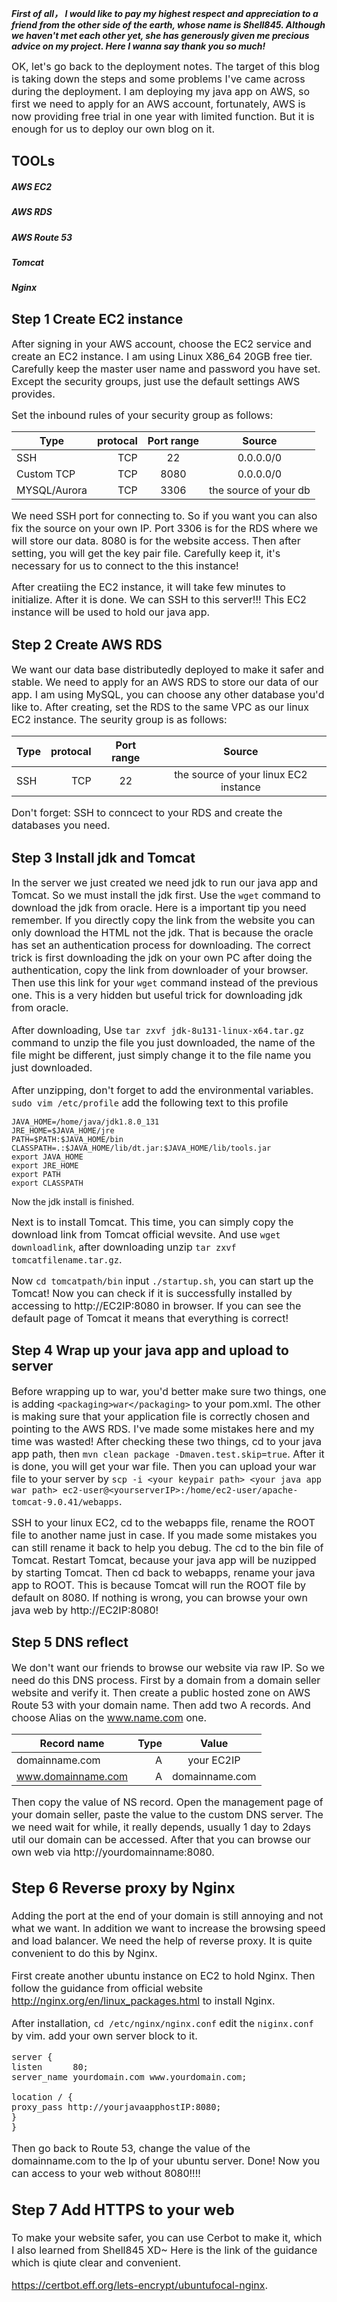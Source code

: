 ***First of all， I would like to pay my highest respect and appreciation to a friend from the other side of the earth,  whose name is Shell845.  Although we haven't met each other yet,  she has generously given me precious advice on my project.   Here I wanna say thank you so much!***

<font size=3>OK, let's go back to the deployment notes. The target of this blog is taking down the steps and some problems I've came across during the deployment. I am deploying my java app on AWS, so first we need to apply for an AWS account, fortunately, AWS is now providing free trial in one year with limited function. But it is enough for us to deploy our own blog on it.</font>

## TOOLs
##### AWS EC2
##### AWS RDS
##### AWS Route 53
##### Tomcat
##### Nginx

## Step 1 Create EC2 instance
<font size=3>After signing in your AWS account, choose the EC2 service and create an EC2 instance. I am using Linux X86_64 20GB free tier. Carefully keep the master user name and password you have set. Except the security groups, just use the default settings AWS provides.

Set the inbound rules of your security group as follows:</font>

| Type        | protocal   |  Port range  |Source |
| --------   | -----:  | :----:  |:----:  |
| SSH      | TCP   |  22   |0.0.0.0/0|
| Custom TCP|  TCP  |   8080  |0.0.0.0/0|
| MYSQL/Aurora|   TCP    | 3306 |the source of your db|

<font size=3>We need SSH port for connecting to. So if you want you can also fix the source on your own IP.
Port 3306 is for the RDS where we will store our data.
8080 is for the website access.
Then after setting, you will get the key pair file. Carefully keep it, it's necessary for us to connect to the this instance!

After creatiing the EC2 instance, it will take few minutes to initialize. After it is done. We can SSH to this server!!! This EC2 instance will be used to hold our java app.</font>

## Step 2 Create AWS RDS
<font size=3>We want our data base distributedly deployed to make it safer and stable. We need to apply for an AWS RDS to store our data of our app. I am using MySQL, you can choose any other database you'd like to. After creating, set the RDS to the same VPC as our linux EC2 instance. The seurity group is as follows:</font>

| Type        | protocal   |  Port range  |Source |
| --------   | -----:  | :----:  |:----:  |
| SSH      | TCP   |  22   |the source of your linux EC2 instance|

<font size=3>Don't forget:  SSH to conncect to your RDS and create the databases you need.</font>

## Step 3 Install jdk and Tomcat
<font size=3>In the server we just created we need jdk to run our java app and Tomcat. So we must install the jdk first.
Use the ` wget ` command to download the jdk from oracle. Here is a important tip you need remember. If you directly copy the link from the website you can only download the HTML not the jdk. That is because the oracle has set an authentication process for downloading. The correct trick is first downloading the jdk on your own PC after doing the authentication, copy the link from downloader of your browser. Then use this link for your `wget` command instead of the previous one. This is a very hidden but useful trick for downloading jdk from oracle.

After downloading, Use `tar zxvf jdk-8u131-linux-x64.tar.gz` command to unzip the file you just downloaded, the name of the file might be different, just simply change it to the file name you just downloaded.

After unzipping, don't forget to  add the environmental variables. `sudo vim /etc/profile` add the following text to this profile</font>

	JAVA_HOME=/home/java/jdk1.8.0_131
	JRE_HOME=$JAVA_HOME/jre
	PATH=$PATH:$JAVA_HOME/bin
	CLASSPATH=.:$JAVA_HOME/lib/dt.jar:$JAVA_HOME/lib/tools.jar
	export JAVA_HOME
	export JRE_HOME
	export PATH
	export CLASSPATH
Now the jdk install is finished.

<font size=3>Next is to install Tomcat. This time, you can simply copy the download link from Tomcat official wevsite. And use `wget downloadlink`, after downloading unzip `tar zxvf tomcatfilename.tar.gz`.

Now `cd tomcatpath/bin` input `./startup.sh`, you can start up the Tomcat! Now you can check if it is successfully installed by accessing to http://EC2IP:8080 in browser. If you can see the default page of Tomcat it means that everything is correct!</font>

## Step 4 Wrap up your java app and upload to server
<font size=3>Before wrapping up to war, you'd better make sure two things, one is adding `<packaging>war</packaging>` to your pom.xml. The other is making sure that your application file is correctly chosen and pointing to the AWS RDS. I've made some mistakes here and my time was wasted!
After checking these two things, cd to your java app path, then `mvn clean package -Dmaven.test.skip=true`. After it is done, you will get your war file. Then you can upload your war file to your server by `scp -i <your keypair path> <your java app war path> ec2-user@<yourserverIP>:/home/ec2-user/apache-tomcat-9.0.41/webapps`.

SSH to your linux EC2, cd to the webapps file, rename the ROOT file to another name just in case. If you made some mistakes you can still rename it back to help you debug. The cd to the bin file of Tomcat. Restart Tomcat, because your java app will be nuzipped by starting Tomcat. Then cd back to webapps, rename your java app to ROOT. This is because Tomcat will run the ROOT file by default on 8080. If nothing is wrong, you can browse your own java web by http://EC2IP:8080!</font>

## Step 5 DNS reflect
<font size=3>We don't want our friends to browse our website via raw IP. So we need do this DNS process. First by a domain from a domain seller website and verify it. Then create a public hosted zone on AWS Route 53 with your domain name. Then add two A records. And choose Alias on the www.name.com one.

| Record name       | Type  |  Value  |
| --------   | -----:  | :----:  |
| domainname.com      |A  |  your EC2IP  |
| www.domainname.com      |A  |  domainname.com  |

<font size=3>Then copy the value of NS record. Open the management page of your domain seller, paste the value to the custom DNS server. The we need wait for while, it really depends, usually 1 day to 2days util our domain can be accessed. After that you can browse our own web via http://yourdomainname:8080.</font>

## Step 6 Reverse proxy by Nginx

<font size=3>Adding the port at the end of your domain is still annoying and not what we want. In addition we want to increase the browsing speed and load balancer. We need the help of reverse proxy. It is quite convenient to do this by Nginx.

First create another ubuntu instance on EC2 to hold Nginx. Then follow the guidance from official website http://nginx.org/en/linux_packages.html to install Nginx.

After installation, `cd /etc/nginx/nginx.conf` edit the `niginx.conf` by vim.
add your own server block to it.</font>

	server {
	listen      80;
	server_name yourdomain.com www.yourdomain.com;

	location / {
	proxy_pass http://yourjavaapphostIP:8080;
	}
	}

<font size=3>Then go back to Route 53, change the value of the domainname.com to the Ip of your ubuntu server.
Done! Now you can access to your web without 8080!!!!</font>

## Step 7 Add HTTPS to your web

<font size=3>To make your website safer, you can use Cerbot to make it, which I also learned from Shell845 XD~
Here is the link of the guidance which is qiute clear and convenient.</font>

https://certbot.eff.org/lets-encrypt/ubuntufocal-nginx.